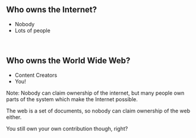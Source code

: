 ## Who owns the Internet?

- Nobody
- Lots of people

<br>

## Who owns the World Wide Web?

- Content Creators
- You!


Note:
Nobody can claim ownership of the internet, but many people own parts of the system which make the Internet possible.

The web is a set of documents, so nobody can claim ownership of the web either.

You still own your own contribution though, right?

